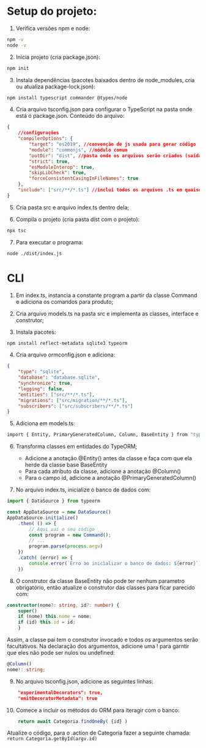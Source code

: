 # Setup do projeto:

1. Verifica versões npm e node:
```bash
npm -v
node -v
```

2. Inicia projeto (cria package.json):
```bash
npm init
```

3. Instala dependências (pacotes baixados dentro de node_modules, cria ou atualiza package-lock.json):
```bash
npm install typescript commander @types/node
```

4. Cria arquivo tsconfig.json para configurar o TypeScript na pasta onde está o package.json. Conteúdo do arquivo:
```json
{
    //configurações
    "compilerOptions": {
        "target": "es2019", //convenção de js usada para gerar código
        "module": "commonjs", //módulo comum
        "outDir": "dist", //pasta onde os arquivos serão criados (saída)
        "strict": true,
        "esModuleInterop": true,
        "skipLibCheck": true,
        "forceConsistentCasingInFileNames": true
    },
    "include": ["src/**/*.ts"] //inclui todos os arquivos .ts em quaisquer pastas dentro da pasta src
}
```

5. Cria pasta src e arquivo index.ts dentro dela;

6. Compila o projeto (cria pasta dist com o projeto):

```bash
npx tsc
```

7. Para executar o programa:
```bash
node ./dist/index.js
```

# CLI

1. Em index.ts, instancia a constante program a partir da classe Command e adiciona os comandos para produto;

2. Cria arquivo models.ts na pasta src e implementa as classes, interface e construtor;

3. Instala pacotes:
```bash
npm install reflect-metadata sqlite3 typeorm
```

4. Cria arquivo ormconfig.json e adiciona:

```json
{
    "type": "sqlite",
    "database": "database.sqlite",
    "synchronize": true,
    "logging": false,
    "entities": ["src/**/*.ts"],
    "migrations": ["src/migration/**/*.ts"],
    "subscribers": ["src/subscribers/**/*.ts"]
}
```    



5. Adiciona em models.ts:

```bash
import { Entity, PrimaryGeneratedColumn, Column, BaseEntity } from "typeorm";
```

6. Transforma classes em entidades do TypeORM;

    - Adicione a anotação @Entity() antes da classe e faça com que ela herde da classe base BaseEntity
    - Para cada atributo da classe, adicione a anotação @Column()
    - Para o campo id, adicione a anotação @PrimaryGeneratedColumn()

7. No arquivo index.ts, inicialize o banco de dados com:

```typescript
import { DataSource } from typeorm

const AppDataSource = new DataSource()
AppDataSource.initialize()
    .then( () => {
        // Aqui vai o seu código
        const program = new Command();
        // ...
        program.parse(process.argv)
    })
    .catch( (error) => {
        console.error(`Erro ao inicializar o banco de dados: ${error}`)
    })
```

8. O construtor da classe BaseEntity não pode ter nenhum parametro obrigatório, então atualize o construtor das classes para ficar parecido com:

```typescript
constructor(nome?: string, id?: number) {
    super()
    if (nome) this.nome = nome;
    if (id) this.id = id;
    }
```
Assim, a classe pai tem o construtor invocado e todos os argumentos serão facultativos. Na declaração dos argumentos, adicione uma ! para garntir que eles não pode ser nulos ou undefined:

```typescript
@Column()
nome!: string;
```

9. No arquivo tsconfig.json, adicione as seguintes linhas:

```json
    "experimentalDecorators": true,
    "emitDecoratorMetadata": true
```

10. Comece a incluir os métodos do ORM para iteragir com o banco:

```typescript
    return await Categoria.findOneBy( {id} )

```

Atualize o código, para o .action de Categoria fazer a seguinte chamada: `return Categoria.getById(argv.id)`